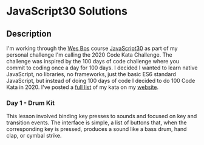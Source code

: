 # JavaScript30 Solutions

## Description
I'm working through the [Wes Bos](https://wesbos.com) course [JavaScript30](https://javascript30.com) as part of my personal challenge I'm calling 
the 2020 Code Kata Challenge. The challenge was inspired by the 100 days of code challenge where you commit to coding once a day for 100 days. I decided 
I wanted to learn native JavaScript, no libraries, no frameworks, just the basic ES6 standard JavaScript, but instead of doing 100 days of code I decided 
to do 100 Code Kata in 2020. I've posted a [full list](https://pdxchambers.com/2020-code-kata-challenge/) of my kata on my [website](https://www/pdxchambers.com).

### Day 1 - Drum Kit
This lesson involved binding key presses to sounds and focused on key and transition events. The interface is simple, a list of buttons that, when the corresponding key is pressed, produces a sound like a bass drum, hand clap, or cymbal strike.
